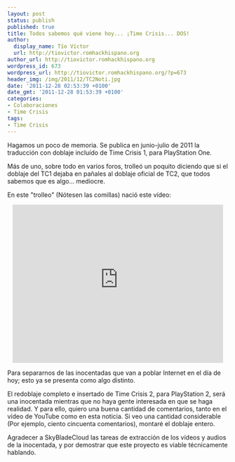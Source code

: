 ```yaml
---
layout: post
status: publish
published: true
title: Todos sabemos qué viene hoy... ¡Time Crisis... DOS!
author:
  display_name: Tío Víctor
  url: http://tiovictor.romhackhispano.org
author_url: http://tiovictor.romhackhispano.org
wordpress_id: 673
wordpress_url: http://tiovictor.romhackhispano.org/?p=673
header_img: /img/2011/12/TC2Noti.jpg
date: '2011-12-28 02:53:39 +0100'
date_gmt: '2011-12-28 01:53:39 +0100'
categories:
- Colaboraciones
- Time Crisis
tags:
- Time Crisis
---
```

Hagamos un poco de memoria. Se publica en junio-julio de 2011 la traducción 
con doblaje incluído de Time Crisis 1, para PlayStation One.

Más de uno, sobre todo en varios foros, trolleó un poquito diciendo que si el 
doblaje del TC1 dejaba en pañales al doblaje oficial de TC2, que todos sabemos 
que es algo... mediocre.

En este "trolleo" (Nótesen las comillas) nació este vídeo:

<center><iframe width="480" height="360" src="https://www.youtube-nocookie.com/embed/pOE8h1amDJM?rel=0" frameborder="0" allowfullscreen></iframe></center>

Para separarnos de las inocentadas que van a poblar Internet en el día de hoy; 
esto ya se presenta como algo distinto.

El redoblaje completo e insertado de Time Crisis 2, para PlayStation 2, será 
una inocentada mientras que no haya gente interesada en que se haga realidad. 
Y para ello, quiero una buena cantidad de comentarios, tanto en el vídeo de YouTube 
como en esta noticia. Si veo una cantidad considerable (Por ejemplo, ciento cincuenta 
comentarios), montaré el doblaje entero.

Agradecer a SkyBladeCloud las tareas de extracción de los vídeos y audios de la 
inocentada, y por demostrar que este proyecto es viable técnicamente hablando.

